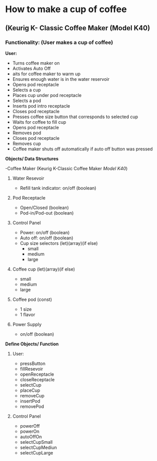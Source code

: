 # How to make a cup of coffee  
## (Keurig K- Classic Coffee Maker (Model K40)

### Functionality: (User makes a cup of coffee)

**User:**
- Turns coffee maker on
- Activates Auto Off
- aits for coffee maker to warm up
- Ensures enough water is in the water reservoir
- Opens pod receptacle
- Selects a cup
- Places cup under pod receptacle
- Selects a pod
- Inserts pod intro receptacle
- Closes pod receptacle
- Presses coffee size button that corresponds to selected cup
- Waits for coffee to fill cup
- Opens pod receptacle
- Removes pod
- Closes pod receptacle
- Removes cup
- Coffee maker shuts off automatically if auto off button was pressed  

**Objects/ Data Structures**

-Coffee Maker (Keurig K-Classic Coffee Maker *Model K40*)
1. Water Resevoir
    - Refill tank indicator: on/off (boolean)  

2. Pod Receptacle
    - Open/Closed (boolean)
    - Pod-in/Pod-out (boolean)  

3. Control Panel
    - Power: on/off (boolean)
    - Auto off: on/off (boolean)
    - Cup size selectors (let)(array)(if else)
        - small
        - medium
        - large  

4. Coffee cup (let)(array)(if else)
    - small
    - medium
    - large  

5. Coffee pod (const)
    - 1 size
    - 1 flavor  

6. Power Supply
    - on/off (boolean)


**Define Objects/ Function**

1. User:
    - pressButton
    - fillResevoir
    - openReceptacle
    - closeReceptacle
    - selectCup
    - placeCup
    - removeCup
    - insertPod
    - removePod  

2. Control Panel
    - powerOff
    - powerOn
    - autoOffOn
    - selectCupSmall
    - selectCupMediun
    - selectCupLarge  





